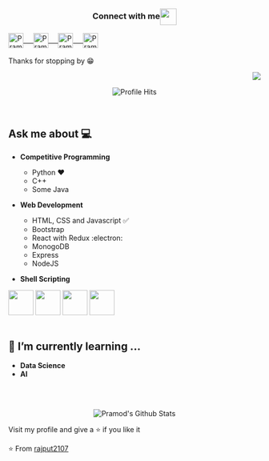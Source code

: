 <div align="center">
  <h3 align="center">Connect with me<img align="center" src="https://github.com/rajput2107/rajput2107/blob/master/Assets/Handshake.gif" height="33px" /></h3> 
</div>
<div>
	<div align="left">
	<p align="left">
	 <a href="https://www.linkedin.com/in/pramod-kumar-4aa47616b/" target="blank">
	  <img align="center" alt="Pramod's LinkedIn" width="30px" src="https://www.vectorlogo.zone/logos/linkedin/linkedin-icon.svg" /> &nbsp; &nbsp;
	 </a>
	 <a href="https://www.instagram.com/cyber_freak_21/" target="blank">
	  <img align="center" alt="Pramod's Instagram" width="30px" src="https://www.vectorlogo.zone/logos/instagram/instagram-icon.svg" /> &nbsp; &nbsp;
	 </a>
	 <a href="https://twitter.com/pramod2107" target="blank">
	  <img align="center" alt="Pramod's Twitter" width="30px" src="https://www.vectorlogo.zone/logos/twitter/twitter-official.svg" /> &nbsp; &nbsp;
	 </a>
	 <a href="https://medium.com/@pramodrana2107" target="blank">
	  <img align="center" alt="Pramod's Twitter" width="30px" src="https://www.vectorlogo.zone/logos/medium/medium-tile.svg" />
	 </a> 
	  <br/>
	  <br/>
	  Thanks for stopping by 😁<br/>
	</p>
	</div>
	</div>
	<img align="right" src="https://github.com/rajput2107/rajput2107/blob/master/Assets/Developer.gif"/>
	<div align="left">
	
</div>
<br/>
<p align="center"><img alt="Profile Hits" src="https://hits.seeyoufarm.com/api/count/incr/badge.svg?url=https%3A%2F%2Fgithub.com%2Frajput2107%2F" /></p>
<br/>
<p>

## Ask me about :computer: 
- **Competitive Programming**
	- Python ❤️
	- C++
	- Some Java


- **Web Development**
	- HTML, CSS and Javascript :white_check_mark:
	- Bootstrap
	- React with Redux :electron:
	- MonogoDB
  - Express
  - NodeJS  
- **Shell Scripting**


<code><a href="https://www.python.org/" target="_blank"><img height="50" src="https://www.vectorlogo.zone/logos/python/python-ar21.svg"></a></code>
<code><a href="https://www.linux.org/" target="_blank"><img height="50" src="https://www.vectorlogo.zone/logos/linux/linux-ar21.svg"></a></code>
<code><a href="https://reactjs.org/" target="_blank"><img height="50" src="https://www.vectorlogo.zone/logos/reactjs/reactjs-ar21.svg"></a></code>
<code><a href="https://www.docker.com/" target="_blank"><img height="50" src="https://www.vectorlogo.zone/logos/docker/docker-official.svg"></a></code>
<br/><br/>

## 🌱 I’m currently learning ...
- **Data Science**
- **AI**
<br/>
  <br/>



<p align="center">
<img align="center" src="https://github-readme-stats.vercel.app/api?username=rajput2107&&show_icons=true&theme=radical" alt="Pramod's Github Stats">
</p>  


Visit my profile and give a ⭐️ if you like it</p>

⭐️ From [rajput2107](https://github.com/rajput2107)

